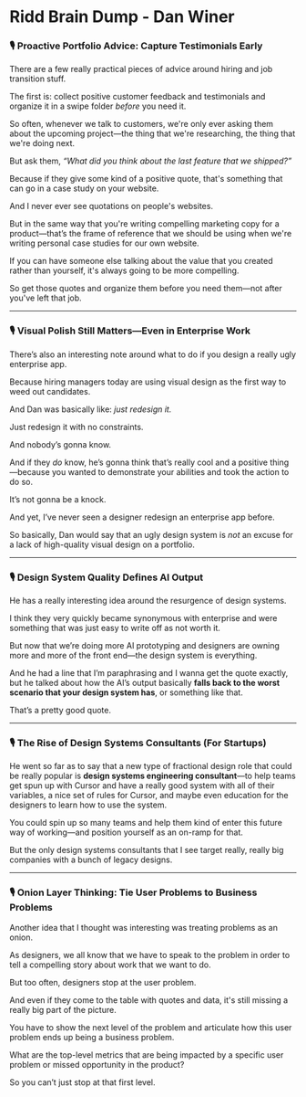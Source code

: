 # Ridd Brain Dump - Dan Winer

### 🎙️ Proactive Portfolio Advice: Capture Testimonials Early

There are a few really practical pieces of advice around hiring and job transition stuff.

The first is: collect positive customer feedback and testimonials and organize it in a swipe folder *before* you need it.

So often, whenever we talk to customers, we're only ever asking them about the upcoming project—the thing that we're researching, the thing that we're doing next.

But ask them, *“What did you think about the last feature that we shipped?”*

Because if they give some kind of a positive quote, that's something that can go in a case study on your website.

And I never ever see quotations on people's websites.

But in the same way that you're writing compelling marketing copy for a product—that’s the frame of reference that we should be using when we're writing personal case studies for our own website.

If you can have someone else talking about the value that you created rather than yourself, it's always going to be more compelling.

So get those quotes and organize them before you need them—not after you've left that job.

---

### 🎙️ Visual Polish Still Matters—Even in Enterprise Work

There’s also an interesting note around what to do if you design a really ugly enterprise app.

Because hiring managers today are using visual design as the first way to weed out candidates.

And Dan was basically like: *just redesign it.*

Just redesign it with no constraints.

And nobody’s gonna know.

And if they *do* know, he’s gonna think that’s really cool and a positive thing—because you wanted to demonstrate your abilities and took the action to do so.

It’s not gonna be a knock.

And yet, I’ve never seen a designer redesign an enterprise app before.

So basically, Dan would say that an ugly design system is *not* an excuse for a lack of high-quality visual design on a portfolio.

---

### 🎙️ Design System Quality Defines AI Output

He has a really interesting idea around the resurgence of design systems.

I think they very quickly became synonymous with enterprise and were something that was just easy to write off as not worth it.

But now that we’re doing more AI prototyping and designers are owning more and more of the front end—the design system is everything.

And he had a line that I’m paraphrasing and I wanna get the quote exactly, but he talked about how the AI’s output basically **falls back to the worst scenario that your design system has**, or something like that.

That’s a pretty good quote.

---

### 🎙️ The Rise of Design Systems Consultants (For Startups)

He went so far as to say that a new type of fractional design role that could be really popular is **design systems engineering consultant**—to help teams get spun up with Cursor and have a really good system with all of their variables, a nice set of rules for Cursor, and maybe even education for the designers to learn how to use the system.

You could spin up so many teams and help them kind of enter this future way of working—and position yourself as an on-ramp for that.

But the only design systems consultants that I see target really, really big companies with a bunch of legacy designs.

---

### 🎙️ Onion Layer Thinking: Tie User Problems to Business Problems

Another idea that I thought was interesting was treating problems as an onion.

As designers, we all know that we have to speak to the problem in order to tell a compelling story about work that we want to do.

But too often, designers stop at the user problem.

And even if they come to the table with quotes and data, it's still missing a really big part of the picture.

You have to show the next level of the problem and articulate how this user problem ends up being a business problem.

What are the top-level metrics that are being impacted by a specific user problem or missed opportunity in the product?

So you can’t just stop at that first level.